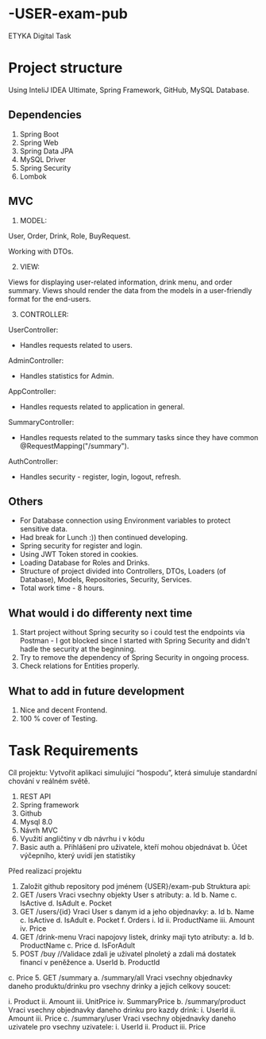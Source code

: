 # -USER-exam-pub
ETYKA Digital Task

# Project structure

Using InteliJ IDEA Ultimate, Spring Framework, GitHub, MySQL Database. 

## Dependencies

1) Spring Boot
2) Spring Web
3) Spring Data JPA
4) MySQL Driver
5) Spring Security
6) Lombok

## MVC

1) MODEL:

User, Order, Drink, Role, BuyRequest. 

Working with DTOs.

2) VIEW:

Views for displaying user-related information, drink menu, and order summary.
Views should render the data from the models in a user-friendly format for the end-users.

3) CONTROLLER:

UserController:
- Handles requests related to users.

AdminController:
- Handles statistics for Admin.

AppController:
- Handles requests related to application in general.

SummaryController:
- Handles requests related to the summary tasks since they have common @RequestMapping("/summary").

AuthController:
- Handles security - register, login, logout, refresh.

## Others

- For Database connection using Environment variables to protect sensitive data.
- Had break for Lunch :)) then continued developing.
- Spring security for register and login.
- Using JWT Token stored in cookies. 
- Loading Database for Roles and Drinks.
- Structure of project divided into Controllers, DTOs, Loaders (of Database), Models, Repositories, Security, Services.
- Total work time - 8 hours.

## What would i do differenty next time

1) Start project without Spring security so i could test the endpoints via Postman - I got blocked since I started with Spring Security and didn't hadle the security at the beginning.
2) Try to remove the dependency of Spring Security in ongoing process.
3) Check relations for Entities properly.

## What to add in future development

1) Nice and decent Frontend.
2) 100 % cover of Testing.

# Task Requirements

Cíl projektu: Vytvořit aplikaci simulující “hospodu”, která simuluje standardní chování v
reálném světě.
1. REST API
2. Spring framework
3. Github
4. Mysql 8.0
5. Návrh MVC
6. Využití angličtiny v db návrhu i v kódu
7. Basic auth
a. Přihlášení pro uživatele, kteří mohou objednávat
b. Účet výčepního, který uvidí jen statistiky

Před realizací projektu
1. Založit github repository pod jménem {USER}/exam-pub
Struktura api:
1. GET /users
Vraci vsechny objekty User s atributy:
a. Id
b. Name
c. IsActive
d. IsAdult
e. Pocket
2. GET /users/{id}
Vraci User s danym id a jeho objednavky:
a. Id
b. Name
c. IsActive
d. IsAdult
e. Pocket
f. Orders
i. Id
ii. ProductName
iii. Amount
iv. Price
3. GET /drink-menu
Vraci napojovy listek, drinky maji tyto atributy:
a. Id
b. ProductName
c. Price
d. IsForAdult
4. POST /buy //Validace zdali je uživatel plnoletý a zdali má dostatek financí v
peněžence
a. UserId
b. ProductId

c. Price
5. GET /summary
a. /summary/all
Vraci vsechny objednavky daneho produktu/drinku pro vsechny drinky a jejich
celkovy soucet:

i. Product
ii. Amount
iii. UnitPrice
iv. SummaryPrice
b. /summary/product
Vraci vsechny objednavky daneho drinku pro kazdy drink:
i. UserId
ii. Amount
iii. Price
c. /summary/user
Vraci vsechny objednavky daneho uzivatele pro vsechny uzivatele:
i. UserId
ii. Product
iii. Price

